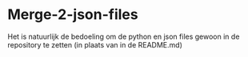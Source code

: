 # Merge-2-json-files

Het is natuurlijk de bedoeling om de python en json files gewoon in de repository te zetten (in plaats van in de README.md)